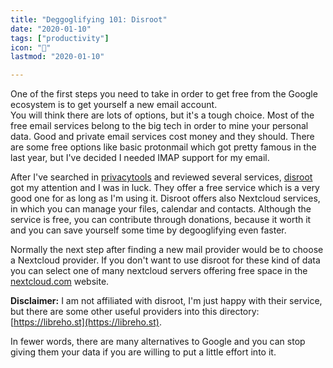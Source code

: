```yaml
---
title: "Deggoglifying 101: Disroot"
date: "2020-01-10"
tags: ["productivity"]
icon: "🔐"
lastmod: "2020-01-10"

---
```


One of the first steps you need to take in order to get free from the Google ecosystem is to get yourself a new email account.  
You will think there are lots of options, but it's a tough choice. Most of the free email services belong to the big tech in order to mine your personal data. Good and private email services cost money and they should. There are some free options like basic protonmail which got pretty famous in the last year, but I've decided I needed IMAP support for my email.

After I've searched in [privacytools](https://www.privacytools.io/) and reviewed several services, [disroot](https://disroot.org/) got my attention and I was in luck. They offer a free service which is a very good one for as long as I'm using it. Disroot offers also Nextcloud services, in which you can manage your files, calendar and contacts. Although the service is free, you can contribute through donations, because it worth it and you can save yourself some time by degooglifying even faster.

Normally the next step after finding a new mail provider would be to choose a Nextcloud provider. If you don't want to use disroot for these kind of data you can select one of many nextcloud servers offering free space in the [nextcloud.com](https://nextcloud.com) website.

**Disclaimer:** I am not affiliated with disroot, I'm just happy with their service, but there are some other useful providers into this directory: [https://libreho.st](https://libreho.st).

In fewer words, there are many alternatives to Google and you can stop giving them your data if you are willing to put a little effort into it.
